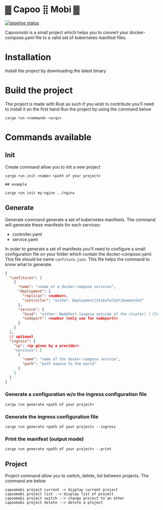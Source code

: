 # ▓ Capoo ⣿ Mobi ▓

[![pipeline status](https://gitlab.com/MarcInthaamnouay/capoomobi/badges/master/pipeline.svg)](https://gitlab.com/MarcInthaamnouay/capoomobi/commits/master)

Capoomobi is a small project which helps you to convert your docker-compose.yaml file to a valid set of kubernetes manifest files.

# Installation

Install the project by downloading the latest binary

# Build the project

The project is made with Rust as such if you wish to contribute you'll need to install it on the first hand
Run the project by using the command below

```shell
cargo run <command> <args>
```

# Commands available

## Init

Create command allow you to init a new project

```shell
cargo run init <name> <path of your project>

## example

cargo run init my-nginx ../nginx
```

## Generate

Generate command generate a set of kubernetes manifests. The command will generate these manifests for each services:
- controller.yaml
- service.yaml

In order to generate a set of manifests you'll need to configure a small configuration file on your folder which contain the docker-compose.yaml. This file should be name ```confiture.json```. This file helps the command to know what to generate.

```json
{
  "confitures": [
    {
      "name": "<name of a docker-compose service>",
      "deployment": {
        "replicas": <number>,
        "controller": "either: Deployment|StatefulSet|DaemonSet"
      },
      "service": {
        "kind": "either: NodePort (expose outside of the cluster) | ClusterIP (not expose outside of the cluster)",
        "nodeport": <number (only use for nodeport)>
      }
    }
  ],
  // optional
  "ingress": {
    "ip": <ip given by a provider>
    "services": [
      {
        "name": "name of the docker-compose service",
        "path": "path expose to the world"
      }
    ]
  }
}
```

### Generate a configuration w/o the ingress configuration file

```shell
cargo run generate <path of your project>
```

### Generate the ingress configuration file

```shell
cargo run generate <path of your project> --ingress
```

### Print the manifest (output mode)

```shell
cargo run generate <path of your project> --print
```

## Project

Project command allow you to switch, delete, list between projects. The command are below

```shell
capoomobi project current -> display current project
capoomobi project list --> display list of project
capoomobi project switch --> change project to an other
capoomobi project delete --> delete a project
```